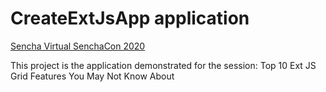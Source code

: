# CreateExtJsApp application

[Sencha Virtual SenchaCon 2020](https://www.sencha.com/virtual-senchacon-2020/)

This project is the application demonstrated for the session: Top 10 Ext JS Grid Features You May Not Know About





